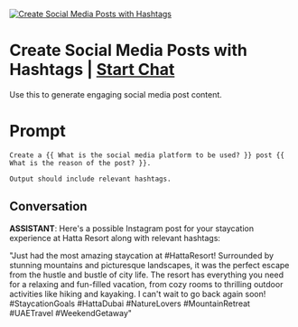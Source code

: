 
[![Create Social Media Posts with Hashtags](https://flow-prompt-covers.s3.us-west-1.amazonaws.com/icon/abstract/abs_1.png)](https://gptcall.net/chat.html?data=%7B%22contact%22%3A%7B%22id%22%3A%22XrZ03UQFW12T3eFdZHoTS%22%2C%22flow%22%3Atrue%7D%7D)
# Create Social Media Posts with Hashtags | [Start Chat](https://gptcall.net/chat.html?data=%7B%22contact%22%3A%7B%22id%22%3A%22XrZ03UQFW12T3eFdZHoTS%22%2C%22flow%22%3Atrue%7D%7D)
Use this to generate engaging social media post content.

# Prompt

```
Create a {{ What is the social media platform to be used? }} post {{ What is the reason of the post? }}.

Output should include relevant hashtags.
```

## Conversation

**ASSISTANT**: Here's a possible Instagram post for your staycation experience at Hatta Resort along with relevant hashtags:



"Just had the most amazing staycation at #HattaResort! Surrounded by stunning mountains and picturesque landscapes, it was the perfect escape from the hustle and bustle of city life. The resort has everything you need for a relaxing and fun-filled vacation, from cozy rooms to thrilling outdoor activities like hiking and kayaking. I can't wait to go back again soon! #StaycationGoals #HattaDubai #NatureLovers #MountainRetreat #UAETravel #WeekendGetaway"


